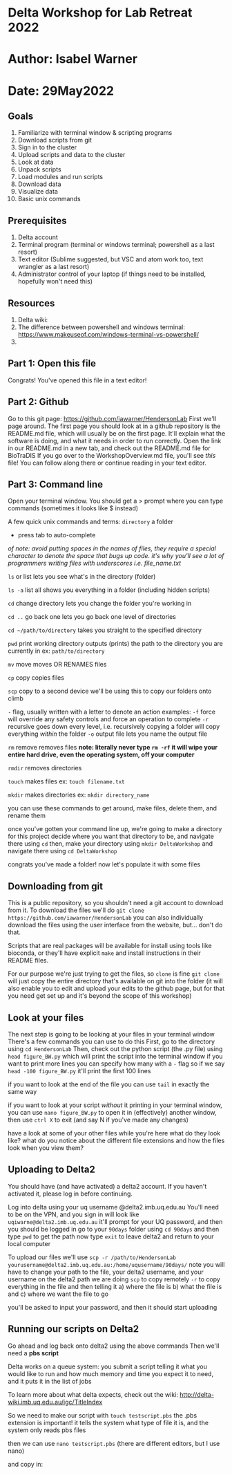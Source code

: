 # Delta Workshop for Lab Retreat 2022
# Author: Isabel Warner
# Date: 29May2022

## Goals 
1. Familiarize with terminal window & scripting programs 
2. Download scripts from git 
3. Sign in to the cluster 
4. Upload scripts and data to the cluster
5. Look at data 
6. Unpack scripts 
7. Load modules and run scripts 
8. Download data
9. Visualize data 
10. Basic unix commands 

## Prerequisites 
1. Delta account
2. Terminal program (terminal or windows terminal; powershell as a last resort)
3. Text editor (Sublime suggested, but VSC and atom work too, text wrangler as a last resort)
4. Administrator control of your laptop (if things need to be installed, hopefully won't need this)

## Resources
1. Delta wiki: 
2. The difference between powershell and windows terminal: https://www.makeuseof.com/windows-terminal-vs-powershell/
3. 

## Part 1: Open this file 
Congrats! You've opened this file in a text editor! 

## Part 2: Github  
Go to this git page: https://github.com/iawarner/HendersonLab 
First we'll page around. 
The first page you should look at in a github repository is the README.md file, which will usually be on the first page. 
It'll explain what the software is doing, and what it needs in order to run correctly. 
Open the link in our README.md in a new tab, and check out the README.md file for BioTraDIS
If you go over to the WorkshopOverview.md file, you'll see _this_ file! You can follow along there or continue reading in your text editor. 

## Part 3: Command line 
Open your terminal window. 
You should get a > prompt where you can type commands (sometimes it looks like $ instead)

A few quick unix commands and terms:
`directory` a folder 

- press tab to auto-complete 

_of note: avoid putting spaces in the names of files, they require a special character to denote the space that bugs up code.
it's why you'll see a lot of programmers writing files with underscores i.e. file_name.txt_

`ls` or list 
lets you see what's in the directory (folder)

`ls -a` list all
shows you everything in a folder (including hidden scripts) 

`cd` change directory
lets you change the folder you're working in 

`cd ..` go back one
lets you go back one level of directories 

`cd ~/path/to/directory` takes you straight to the specified directory 

`pwd` print working directory 
outputs (prints) the path to the directory you are currently in
ex: `path/to/directory` 

`mv` move
moves OR RENAMES files 

`cp` copy
copies files 

`scp` copy to a second device 
we'll be using this to copy our folders onto climb 

`-` flag, usually written with a letter to denote an action 
examples: 
`-f` force
will override any safety controls and force an operation to complete 
`-r` recursive
goes down every level, i.e. recursively copying a folder will copy everything _within_ the folder 
`-o` output file
lets you name the output file 

`rm` remove
removes files
**note: literally never type `rm -rf` it will wipe your entire hard drive, even the operating system, off your computer**

`rmdir` removes directories

`touch` makes files 
ex: `touch filename.txt`

`mkdir` makes directories
ex: `mkdir directory_name`

you can use these commands to get around, make files, delete them, and rename them 

once you've gotten your command line up, we're going to make a directory for this project
decide where you want that directory to be, and navigate there using `cd` 
then, make your directory using
`mkdir DeltaWorkshop`
and navigate there using
`cd DeltaWorkshop`

congrats you've made a folder! now let's populate it with some files 

## Downloading from git 
This is a public repository, so you shouldn't need a git account to download from it. 
To download the files we'll do 
`git clone https://github.com/iawarner/HendersonLab`
you can also individually download the files using the user interface from the website, but... don't do that. 

Scripts that are real packages will be available for install using tools like bioconda, or they'll have explicit `make` and install instructions in their README files. 

For our purpose we're just trying to get the files, so `clone` is fine 
`git clone` will just copy the entire directory that's available on git into the folder (it will also enable you to edit and upload your edits to the github page, but for that you need get set up and it's beyond the scope of this workshop)

## Look at your files
The next step is going to be looking at your files in your terminal window 
There's a few commands you can use to do this
First, go to the directory using `cd HendersonLab` 
Then, check out the python script (the .py file) using
`head figure_BW.py` 
which will print the script into the terminal window
if you want to print more lines you can specify how many with a `-` flag 
so if we say 
`head -100 figure_BW.py` it'll print the first 100 lines 

if you want to look at the end of the file you can use `tail` in exactly the same way 

if you want to look at your script _without_ it printing in your terminal window, you can use
`nano figure_BW.py`
to open it in (effectively) another window, then use `ctrl X` to exit (and say N if you've made any changes)

have a look at some of your other files while you're here
what do they look like? what do you notice about the different file extensions and how the files look when you view them? 

## Uploading to Delta2 
You should have (and have activated) a delta2 account. If you haven't activated it, please log in before continuing. 

Log into delta using your uq username @delta2.imb.uq.edu.au 
You'll need to be on the VPN, and you sign in will look like
`uqiwarne@delta2.imb.uq.edu.au`
it'll prompt for your UQ password, and then you should be logged in 
go to your `90days` folder using
`cd 90days`
and then type `pwd` to get the path 
now type `exit` to leave delta2 and return to your local computer

To upload our files we'll use 
`scp -r /path/to/HendersonLab yourusername@delta2.imb.uq.edu.au:/home/uqusername/90days/`
note you will have to change your path to the file, your delta2 username, and your username on the delta2 path 
we are doing
`scp` to copy remotely 
`-r` to copy everything in the file
and then telling it a) where the file is b) what the file is and c) where we want the file to go 

you'll be asked to input your password, and then it should start uploading

## Running our scripts on Delta2 
Go ahead and log back onto delta2 using the above commands
Then we'll need a **pbs script**

Delta works on a queue system: you submit a script telling it what you would like to run and how much memory and time you expect it to need, and it puts it in the list of jobs 

To learn more about what delta expects, check out the wiki: http://delta-wiki.imb.uq.edu.au/igc/TitleIndex 

So we need to make our script with `touch testscript.pbs`
the .pbs extension is important! it tells the system what type of file it is, and the system only reads pbs files 

then we can use `nano testscript.pbs` 
(there are different editors, but I use nano)

and copy in:
```

```
